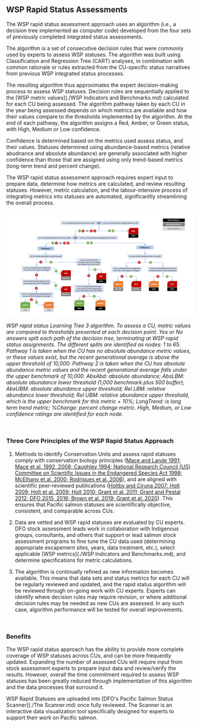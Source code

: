 ## WSP Rapid Status Assessments

The WSP rapid status assessment approach uses an algorithm (i.e., a decision tree implemented as computer code) developed from the four sets of previously completed integrated status assessments. 

The algorithm is a set of consecutive decision rules that were commonly used by experts to assess WSP statuses. The algorithm was built using Classification and Regression Tree (CART) analyses, in combination with common rationale or rules extracted from the CU-specific status narratives from previous WSP integrated status processes. 

The resulting algorithm thus approximates the expert decision-making process to assess WSP statuses. Decision rules are sequentially applied to the [WSP metric values](./WSP Indicators and Benchmarks.md) calculated for each CU being assessed. The algorithm pathway taken by each CU in the year being assessed depends on which metrics are available and how their values compare to the thresholds implemented by the algorithm. At the end of each pathway, the algorithm assigns a Red, Amber, or Green status, with High, Medium or Low confidence.

Confidence is determined based on the metrics used assess status, and their values. Statuses determined using abundance-based metrics (relative abudnance and absolute abundance) are generally associated with higher confidence than those that are assigned using only trend-based metrics (long-term trend and percent change).

The WSP rapid status assessment approach requires expert input to prepare data, determine how metrics are calculated, and review resulting statuses. However, metric calculation, and the labour-intensive process of integrating metrics into statuses are automated, significanltly streamlining the overall process. 



<img src="./assets/images/Rapid status algorithm infographic (full algorithm).png" width="800" />

*WSP rapid status Learning Tree 3 algorithm. To assess a CU, metric values are compared to thresholds presented at each decision point. Yes or No answers split each path of the decision tree, terminating at WSP rapid status assignments. The different splits are identified as nodes: 1 to 65. Pathway 1 is taken when the CU has no absolute abundance metric values, or these values exist, but the recent generational average is above the upper threshold of 10,000. Pathway 2 is taken when the CU 
has absolute abundance metric values and the recent generational average falls under the upper benchmark of 10,000. AbsAbd: absolute abundance; AbsLBM: absolute abundance lower threshold (1,000 benchmark plus 500 buffer); AbsUBM: absolute abundance upper threshold; Rel LBM: relative abundance lower threshold; Rel UBM: relative abundance upper threshold, which is the upper benchmark for this metric + 10%; LongTrend: is long term trend metric; %Change: percent change metric. High, Medium, or Low confidence ratings are identified for each node.*


<br>

### Three Core Principles of the WSP Rapid Status Approach

1. Methods to identify Conservation Units and assess rapid statuses comply with conservation biology principles ([Mace and Lande 1991; Mace et al. 1992, 2008; Caughley 1994; National 
Research Council (US) Committee on Scientific Issues in the Endangered Species Act 1998; McElhany et al. 2000; Rodrigues et al. 2006](./References.md)), and are aligned with scientific 
peer-reviewed publications ([Holtby and Ciruna 2007; Holt 2009; Holt et al. 2009; Holt 2010; Grant et al. 2011; Grant and Pestal 2012; DFO 2015, 2016; Brown et al. 2019; 
Grant et al. 2020](./References.md)). This ensures that Pacific salmon statuses are scientifically objective, consistent, and comparable across CUs. 

2. Data are vetted and WSP rapid statuses are evaluated by CU experts. DFO stock assessment leads work in collaboration with Indigenous groups, consultants, and others that support or lead salmon stock assessment programs to fine tune the CU data used (determining appropriate escapement sites, years, data treatment, etc.), select applicable [WSP metrics](./WSP Indicators and Benchmarks.md), and determine specifications for metric calculations.

3. The algorithm is continually refined as new information becomes available. This means that data sets and status metrics for each CU will be regularly reviewed and updated, and the rapid status algorithm will be reviewed through on-going work with CU experts. Experts can identify where decision rules may require revision, or where additional decision rules may be needed as new CUs are assessed. In any such case, algorithm performance will be tested for overall improvements.

<br>

### Benefits
The WSP rapid status approach has the ability to provide more complete coverage of WSP statuses across CUs, and can be more frequently updated. Expanding the number of assessed CUs will require input from 
stock assessment experts to prepare input data and review/verify the results. However, overall the time commitment required to assess WSP statuses has been greatly reduced through implementation 
of this algorithm and the data processes that surround it.

WSP Rapid Statuses are uploaded into [DFO's Pacific Salmon Status Scanner](./The Scanner.md) once fully reviewed. The Scanner is an interactive data visualization tool specifically designed for experts to support their work on Pacific salmon. 

